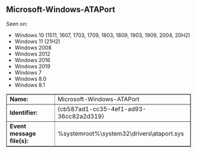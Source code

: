 ## Microsoft-Windows-ATAPort

Seen on:
* Windows 10 (1511, 1607, 1703, 1709, 1803, 1809, 1903, 1909, 2004, 20H2)
* Windows 11 (21H2)
* Windows 2008
* Windows 2012
* Windows 2016
* Windows 2019
* Windows 7
* Windows 8.0
* Windows 8.1

<table border="1" class="docutils">
  <tbody>
    <tr>
      <td><b>Name:</b></td>
      <td>Microsoft-Windows-ATAPort</td>
    </tr>
    <tr>
      <td><b>Identifier:</b></td>
      <td>{cb587ad1-cc35-4ef1-ad93-36cc82a2d319}</td>
    </tr>
    <tr>
      <td><b>Event message file(s):</b></td>
      <td>%systemroot%\system32\drivers\ataport.sys</td>
    </tr>
  </tbody>
</table>

&nbsp;


